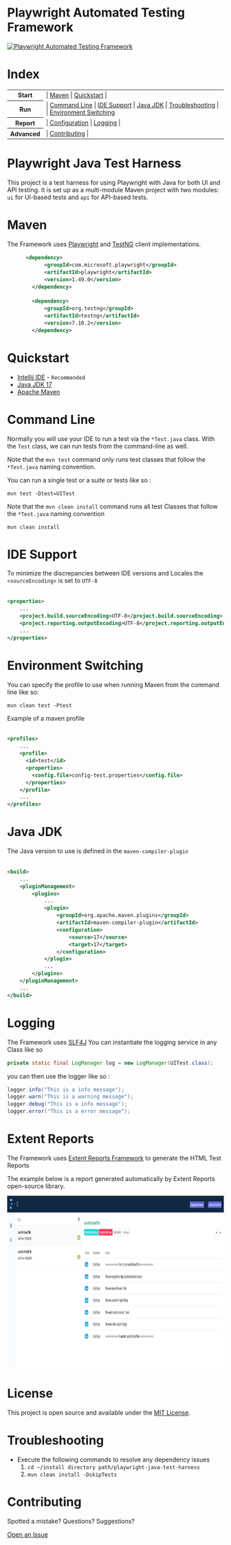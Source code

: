 # Playwright Automated Testing Framework

[![Playwright Automated Testing Framework](https://github.com/cmccarthyIrl/playwright-java-test-harness/actions/workflows/run.yml/badge.svg)](https://github.com/cmccarthyIrl/playwright-java-test-harness/actions/workflows/run.yml)

# Index
<table> 
<tr>
  <th>Start</th>
  <td>
    | <a href="#maven">Maven</a> 
    | <a href="#quickstart">Quickstart</a> | 
  </td>
</tr>
<tr>
  <th>Run</th>
  <td>
     | <a href="#command-line">Command Line</a>
    | <a href="#ide-support">IDE Support</a>    
    | <a href="#java-jdk">Java JDK</a>    
    | <a href="#troubleshooting">Troubleshooting</a>    |
    | <a href="#environment-switching">Environment Switching</a>    
  </td>
</tr>
<tr>
  <th>Report</th> 
  <td>
     | <a href="#configuration">Configuration</a>
    | <a href="#logging">Logging</a> |
  </td>
</tr>
<tr>
  <th>Advanced</th>
  <td>
    | <a href="#contributing">Contributing</a> |
    </td>
</tr>
</table>

# Playwright Java Test Harness

This project is a test harness for using Playwright with Java for both UI and API testing. It is set up as a multi-module Maven project with two modules: `ui` for UI-based tests and `api` for API-based tests.

# Maven

The Framework uses [Playwright](https://spring.io/guides/gs/testing-web/) and [TestNG](https://testng.org/) client implementations.

```xml
      <dependency>
            <groupId>com.microsoft.playwright</groupId>
            <artifactId>playwright</artifactId>
            <version>1.49.0</version>
        </dependency>

        <dependency>
            <groupId>org.testng</groupId>
            <artifactId>testng</artifactId>
            <version>7.10.2</version>
        </dependency>
```

# Quickstart

- [Intellij IDE](https://www.jetbrains.com/idea/) - `Recommended`
- [Java JDK 17](https://jdk.java.net/java-se-ri/11)
- [Apache Maven](https://maven.apache.org/docs/3.6.3/release-notes.html)

# Command Line

Normally you will use your IDE to run a test via the `*Test.java` class. With the `Test` class,
we can run tests from the command-line as well.

Note that the `mvn test` command only runs test classes that follow the `*Test.java` naming convention.

You can run a single test or a suite or tests like so :

```
mvn test -Dtest=UITest
```

Note that the `mvn clean install` command runs all test Classes that follow the `*Test.java` naming convention

```
mvn clean install
```

# IDE Support

To minimize the discrepancies between IDE versions and Locales the `<sourceEncoding>` is set to `UTF-8`

```xml

<properties>
    ...
    <project.build.sourceEncoding>UTF-8</project.build.sourceEncoding>
    <project.reporting.outputEncoding>UTF-8</project.reporting.outputEncoding>
    ...
</properties>
```

# Environment Switching

You can specify the profile to use when running Maven from the command line like so:

```
mvn clean test -Ptest
```

Example of a maven profile
```xml

<profiles>
    ...
    <profile>
      <id>test</id>
      <properties>
        <config.file>config-test.properties</config.file>
      </properties>
    </profile>
    ...
</profiles>
```



# Java JDK

The Java version to use is defined in the `maven-compiler-plugin`

```xml

<build>
    ...
    <pluginManagement>
        <plugins>
            ...
            <plugin>
                <groupId>org.apache.maven.plugins</groupId>
                <artifactId>maven-compiler-plugin</artifactId>
                <configuration>
                    <source>17</source>
                    <target>17</target>
                </configuration>
            </plugin>
            ...
        </plugins>
    </pluginManagement>
    ...
</build>
```

# Logging

The Framework uses [SLF4J](https://www.slf4j.org/) You can instantiate the logging service in any Class
like so

```java
private static final LogManager log = new LogManager(UITest.class);
```

you can then use the logger like so :

```java
logger.info("This is a info message");
logger.warn("This is a warning message");
logger.debug("This is a info message");
logger.error("This is a error message");
```


# Extent Reports

The Framework uses [Extent Reports Framework](https://extentreports.com/) to generate the HTML Test Reports

The example below is a report generated automatically by Extent Reports open-source library.

<img src="https://github.com/cmccarthyIrl/playwright-java-test-harness/blob/main/common/src/main/java/com/cmccarthyirl/common/demo/playwright-extent-report.png" height="400px"/>


# License
This project is open source and available under the [MIT License](https://github.com/cmccarthyIrl/playwright-java-test-harness/blob/main/LICENSE).

# Troubleshooting

- Execute the following commands to resolve any dependency issues
    1. `cd ~/install directory path/playwright-java-test-harness`
    2. `mvn clean install -DskipTests`

# Contributing

Spotted a mistake? Questions? Suggestions?

[Open an Issue](https://github.com/cmccarthyIrl/playwright-java-test-harness/issues)

